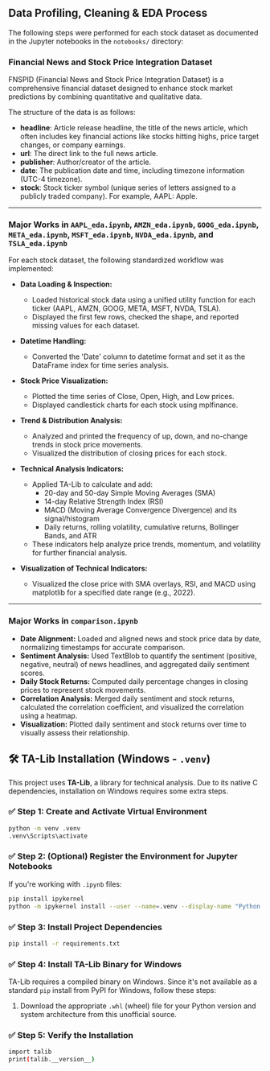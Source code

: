 ## Data Profiling, Cleaning & EDA Process

The following steps were performed for each stock dataset as documented in the Jupyter notebooks in the `notebooks/` directory:

### Financial News and Stock Price Integration Dataset
FNSPID (Financial News and Stock Price Integration Dataset) is a comprehensive financial dataset designed to enhance stock market predictions by combining quantitative and qualitative data.

The structure of the data is as follows:

- **headline**: Article release headline, the title of the news article, which often includes key financial actions like stocks hitting highs, price target changes, or company earnings.
- **url**: The direct link to the full news article.
- **publisher**: Author/creator of the article.
- **date**: The publication date and time, including timezone information (UTC-4 timezone).
- **stock**: Stock ticker symbol (unique series of letters assigned to a publicly traded company). For example, AAPL: Apple.

---


### Major Works in `AAPL_eda.ipynb`, `AMZN_eda.ipynb`, `GOOG_eda.ipynb`, `META_eda.ipynb`, `MSFT_eda.ipynb`, `NVDA_eda.ipynb`, and `TSLA_eda.ipynb`

For each stock dataset, the following standardized workflow was implemented:

- **Data Loading & Inspection:**
  - Loaded historical stock data using a unified utility function for each ticker (AAPL, AMZN, GOOG, META, MSFT, NVDA, TSLA).
  - Displayed the first few rows, checked the shape, and reported missing values for each dataset.

- **Datetime Handling:**
  - Converted the 'Date' column to datetime format and set it as the DataFrame index for time series analysis.

- **Stock Price Visualization:**
  - Plotted the time series of Close, Open, High, and Low prices.
  - Displayed candlestick charts for each stock using mplfinance.

- **Trend & Distribution Analysis:**
  - Analyzed and printed the frequency of up, down, and no-change trends in stock price movements.
  - Visualized the distribution of closing prices for each stock.

- **Technical Analysis Indicators:**
  - Applied TA-Lib to calculate and add:
    - 20-day and 50-day Simple Moving Averages (SMA)
    - 14-day Relative Strength Index (RSI)
    - MACD (Moving Average Convergence Divergence) and its signal/histogram
    - Daily returns, rolling volatility, cumulative returns, Bollinger Bands, and ATR
  - These indicators help analyze price trends, momentum, and volatility for further financial analysis.

- **Visualization of Technical Indicators:**
  - Visualized the close price with SMA overlays, RSI, and MACD using matplotlib for a specified date range (e.g., 2022).

---

### Major Works in `comparison.ipynb`

- **Date Alignment:** Loaded and aligned news and stock price data by date, normalizing timestamps for accurate comparison.
- **Sentiment Analysis:** Used TextBlob to quantify the sentiment (positive, negative, neutral) of news headlines, and aggregated daily sentiment scores.
- **Daily Stock Returns:** Computed daily percentage changes in closing prices to represent stock movements.
- **Correlation Analysis:** Merged daily sentiment and stock returns, calculated the correlation coefficient, and visualized the correlation using a heatmap.
- **Visualization:** Plotted daily sentiment and stock returns over time to visually assess their relationship.

## 🛠️ TA-Lib Installation (Windows - `.venv`)

This project uses **TA-Lib**, a library for technical analysis. Due to its native C dependencies, installation on Windows requires some extra steps.


### ✅ Step 1: Create and Activate Virtual Environment
```bash
python -m venv .venv
.venv\Scripts\activate
```

### ✅ Step 2: (Optional) Register the Environment for Jupyter Notebooks

If you're working with `.ipynb` files:

```bash
pip install ipykernel
python -m ipykernel install --user --name=.venv --display-name "Python (.venv)"
```

### ✅ Step 3:  Install Project Dependencies
```bash
pip install -r requirements.txt
```


### ✅ Step 4: Install TA-Lib Binary for Windows

TA-Lib requires a compiled binary on Windows. Since it's not available as a standard `pip` install from PyPI for Windows, follow these steps:

1. Download the appropriate `.whl` (wheel) file for your Python version and system architecture from this unofficial source.

### ✅ Step 5:  Verify the Installation
```bash
import talib
print(talib.__version__)
```

